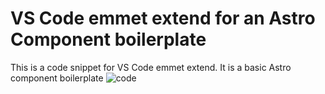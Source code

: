# VS Code emmet extend for an Astro Component boilerplate
This is a code snippet for VS Code emmet extend. It is a basic Astro component boilerplate
![code](https://github.com/dansasser/vscode_emmet_for_astro_compnent_boilerplate/assets/36682714/98e41c0f-fc70-4397-9352-9d9c1fc7cf4f)
